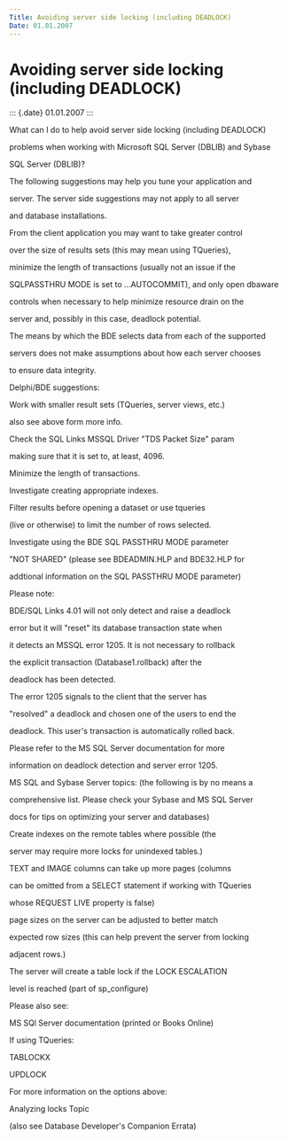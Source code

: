 ```yaml
---
Title: Avoiding server side locking (including DEADLOCK)
Date: 01.01.2007
---
```



Avoiding server side locking (including DEADLOCK)
=================================================

::: {.date}
01.01.2007
:::

What can I do to help avoid server side locking (including DEADLOCK)

problems when working with Microsoft SQL Server (DBLIB) and Sybase

SQL Server (DBLIB)?

The following suggestions may help you tune your application and

server.  The server side suggestions may not apply to all server

and database installations.

From the client application you may want to take greater control

over the size of results sets (this may mean using TQueries),

minimize the length of transactions (usually not an issue if the

SQLPASSTHRU MODE is set to ...AUTOCOMMIT), and only open dbaware

controls when necessary to help minimize resource drain on the

server and, possibly in this case, deadlock potential.

The means by which the BDE selects data from each of the supported

servers does not make assumptions about how each server chooses

to ensure data integrity.

Delphi/BDE suggestions:

Work with smaller result sets (TQueries, server views, etc.)

also see above form more info.

Check the SQL Links MSSQL Driver "TDS Packet Size" param

making sure that it is set to, at least, 4096.

Minimize the length of transactions.

Investigate creating appropriate indexes.

Filter results before opening a dataset or use tqueries

(live or otherwise) to limit the number of rows selected.

Investigate using the BDE SQL PASSTHRU MODE parameter

"NOT SHARED" (please see BDEADMIN.HLP and BDE32.HLP for

addtional information on the SQL PASSTHRU MODE parameter)

Please note:

BDE/SQL Links 4.01 will not only detect and raise a deadlock

error but it will "reset" its database transaction state when

it detects an MSSQL error 1205. It is not necessary to rollback

the explicit transaction (Database1.rollback) after the

deadlock has been detected.

The error 1205 signals to the client that the server has

"resolved" a deadlock and chosen one of the users to end the

deadlock. This user\'s transaction is automatically rolled back.

Please refer to the MS SQL Server documentation for more

information on deadlock detection and server error 1205.

MS SQL and Sybase Server topics: (the following is by no means a

comprehensive list. Please check your Sybase and MS SQL Server

docs for tips on optimizing your server and databases)

Create indexes on the remote tables where possible (the

server may require more locks for unindexed tables.)

TEXT and IMAGE columns can take up more pages (columns

can be omitted from a SELECT statement if working with TQueries

whose REQUEST LIVE property is false)

page sizes on the server can be adjusted to better match

expected row sizes (this can help prevent the server from locking

adjacent rows.)

The server will create a table lock if the LOCK ESCALATION

level is reached (part of sp\_configure)

Please also see:

MS SQl Server documentation (printed or Books Online)

If using TQueries:

   TABLOCKX

   UPDLOCK

For more information on the options above:

Analyzing locks Topic

(also see Database Developer\'s Companion Errata)
